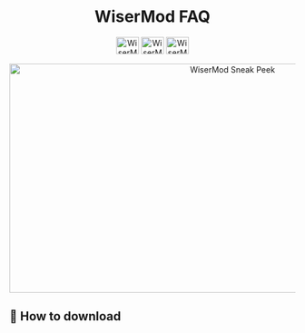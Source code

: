 <p align="center">
  <h1 align="center">WiserMod FAQ</h1>
</p>
<p align="center">
  <a href="https://www.youtube.com/channel/UC9EtCeyhnOMQCAvzyMQJdPw" target="_blank"><img align="center" src="https://raw.githubusercontent.com/rahuldkjain/github-profile-readme-generator/master/src/images/icons/Social/youtube.svg" alt="WiserMod YouTube" height="30" width="40" /></a>
    <a href="https://github.com/WiserTixx/WiserMod" target="_blank"><img align="center" src="https://raw.githubusercontent.com/rahuldkjain/github-profile-readme-generator/master/src/images/icons/Social/github.svg" alt="WiserMod YouTube" height="30" width="40" /></a>
  <a href="https://discord.gg/ufK8nUG8Hn" target="_blank"><img align="center" src="https://raw.githubusercontent.com/rahuldkjain/github-profile-readme-generator/master/src/images/icons/Social/discord.svg" alt="WiserMod Discord" height="30" width="40" /></a>
  <br/>
  <br/>
  <img align="center" src="https://media.discordapp.net/attachments/958791483157254214/977589177363337257/unknown.png?width=1155&height=606" alt="WiserMod Sneak Peek" width="770" height="404" />
</p>

## 🚀 How to download
